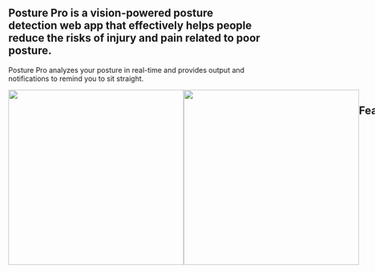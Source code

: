 ## Posture Pro is a vision-powered posture detection web app that effectively helps people reduce the risks of injury and pain related to poor posture.

Posture Pro analyzes your posture in real-time and provides output and notifications to remind you to sit straight. 

<div style="display:flex;">

<img  width="350"  src="https://storage.googleapis.com/posture-pro-images/good_posture.png" border="0">
<img  width="350"  src="https://storage.googleapis.com/posture-pro-images/bad_posture.png" border="0">

## Features
- Personalized start position of ideal posture
- Sensitivity adjustment
- Background desktop notifications
- Customizable time selection

Created by Joseph Shepin
